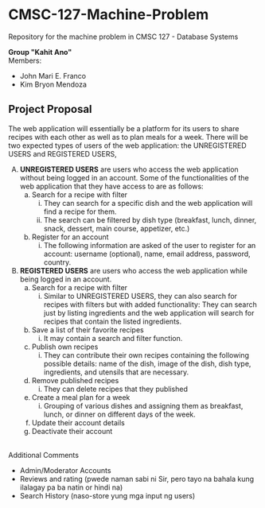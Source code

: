 # CMSC-127-Machine-Problem
Repository for the machine problem in CMSC 127 - Database Systems

<strong>Group "Kahit Ano"</strong> <br>
Members:
<ul>
  <li>John Mari E. Franco</li>
  <li>Kim Bryon Mendoza</li>
</ul>

<h2>Project Proposal</h2>

The web application will essentially be a platform for its users to share recipes with each other as well as to plan meals for a week. There will be two expected types of users of the web application: the UNREGISTERED USERS and REGISTERED USERS, 

<ol type="A">
	<li><strong>UNREGISTERED USERS</strong> are users who access the web application without being logged in an account. Some of the functionalities of the web application 	that they have access to are as follows:
		<ol style="list-style-type:lower-alpha">
			<li>Search for a recipe with filter
        			<ol style="list-style-type:lower-roman">
        				<li>
            					They can search for a specific dish and the web application will find a recipe for them.
					</li>
            				<li>
            					The search can be filtered by dish type  (breakfast, lunch, dinner, snack, dessert, main course, appetizer, etc.)
            				</li>
				</ol>
			</li>
			<li>Register for an account
				<ol style="list-style-type:lower-roman">
					<li>
						The following information are asked of the user to register for an account: username (optional), name, email address, password, country.
					</li>
				</ol>
         		</li>
		</ol>
	</li>
 	<li><strong>REGISTERED USERS</strong> are users who access the web application while being logged in an account.
 		<ol style="list-style-type:lower-alpha">
			<li>Search for a recipe with filter
        			<ol style="list-style-type:lower-roman">
        				<li>
						Similar to UNREGISTERED USERS, they can also search for recipes with filters but with added functionality: They can search just by listing ingredients and the web application will search for recipes that contain the listed ingredients.
					</li>
        			</ol>
        		</li>
			<li>Save a list of their favorite recipes
        			<ol style="list-style-type:lower-roman">
            				<li>It may contain a search and filter function.</li>
            			</ol>
         		</li>
         		<li>Publish own recipes
        			<ol style="list-style-type:lower-roman">
            				<li>They can contribute their own recipes containing the following possible details: name of the dish, image of the dish, dish type, ingredients, and utensils that are necessary.
					</li>
            			</ol>
         		</li>
         		<li>Remove published recipes
        			<ol style="list-style-type:lower-roman">
            				<li>
						They can delete recipes that they published
					</li>
            			</ol>
         		</li>
         		<li>Create a meal plan for a week
        			<ol style="list-style-type:lower-roman">
            				<li>
					Grouping of various dishes and assigning them as breakfast, lunch, or dinner on different days of the week.
					</li>
            			</ol>
        		 </li>
         		<li>Update their account details</li>
         		<li>Deactivate their account</li>
		</ol>
	</li>
</ol>

<br>
Additional Comments
<ul>
	<li>Admin/Moderator Accounts</li>
	<li>Reviews and rating (pwede naman sabi ni Sir, pero tayo na bahala kung ilalagay pa ba natin or hindi na)</li>
	<li>Search History (naso-store yung mga input ng users)</li>
</ul>
